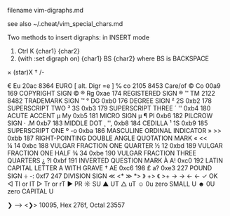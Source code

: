 filename vim-digraphs.md

see also ~/.cheat/vim_special_chars.md

Two methods to insert digraphs: in INSERT mode
1. Ctrl K                   {char1} {char2}
2. (with :set digraph on)   {char1} BS {char2} where BS is BACKSPACE

× (star)X
† /-

€   Eu  20ac   8364 EURO                                        [ alt. Digr =e ]
℅   co  2105   8453 Care/of
©   Co  00a9    169 COPYRIGHT SIGN                              ©
®	Rg	0xae	174	REGISTERED SIGN                             ®
™   TM  2122   8482 TRADEMARK SIGN                              ™ 
°	DG	0xb0	176	DEGREE SIGN
²	2S	0xb2	178	SUPERSCRIPT TWO
³	3S	0xb3	179	SUPERSCRIPT THREE
´	''	0xb4	180	ACUTE ACCENT
µ	My	0xb5	181	MICRO SIGN µ
¶	PI	0xb6	182	PILCROW SIGN
·	.M	0xb7	183	MIDDLE DOT
¸	'',	0xb8	184	CEDILLA
¹	1S	0xb9	185	SUPERSCRIPT ONE
º	-o	0xba	186	MASCULINE ORDINAL INDICATOR
»	>>	0xbb	187	RIGHT-POINTING DOUBLE ANGLE QUOTATION MARK
«   <<  
¼	14	0xbc	188	VULGAR FRACTION ONE QUARTER
½	12	0xbd	189	VULGAR FRACTION ONE HALF
¾	34	0xbe	190	VULGAR FRACTION THREE QUARTERS
¿	?I	0xbf	191	INVERTED QUESTION MARK
À	A!	0xc0	192	LATIN CAPITAL LETTER A WITH GRAVE 
†	AE	0xc6	198
£	a?	0xe3	227 POUND SIGN 
÷	-:	0xf7	247	DIVISION SIGN
≪   <* 
≫   *>
》  +>
《  >+ 
→   ->
←   <-
✓   OK  
◁   Tl or lT
▷   Tr or rT
▶   PR
☼   SU
▲   UT
△   uT
☺   0u       zero SMALL U
☻   0U       zero CAPITAL U

❯ --> <❯> 10095, Hex 276f, Octal 23557






